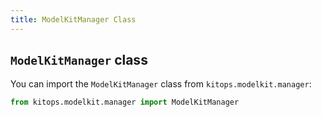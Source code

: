 ```yaml
---
title: ModelKitManager Class
---
```

## `ModelKitManager` class

You can import the `ModelKitManager` class from `kitops.modelkit.manager`:

```python
from kitops.modelkit.manager import ModelKitManager
```
